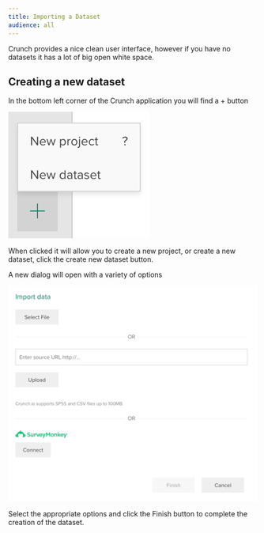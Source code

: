 ```yaml
---
title: Importing a Dataset
audience: all
---
```


Crunch provides a nice clean user interface, however if you have no datasets it
has a lot of big open white space.

## Creating a new dataset

In the bottom left corner of the Crunch application you will find a + button

![](images/import_dataset.png)

When clicked it will allow you to create a new project, or create a new
dataset, click the create new dataset button.

A new dialog will open with a variety of options

![](images/import_dataset_form.png)

Select the appropriate options and click the Finish button to complete the
creation of the dataset.

